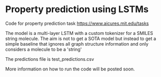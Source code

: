 # Property prediction using LSTMs
Code for property prediction task https://www.aicures.mit.edu/tasks

The model is a multi-layer LSTM with a custom tokenizer for a SMILES string molecule. The aim is not to get a SOTA model but instead to get a simple baseline that ignores all graph structure information and only considers a molecule to be a 'string'

The predictions file is test_predictions.csv

More information on how to run the code will be posted soon.
